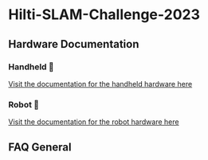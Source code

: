 # Hilti-SLAM-Challenge-2023

## Hardware Documentation
### Handheld 🎥
[Visit the documentation for the handheld hardware here](documentation/hardware/Handheld.md)


### Robot 🤖
[Visit the documentation for the robot hardware here](documentation/hardware/Robot.md)

## FAQ General